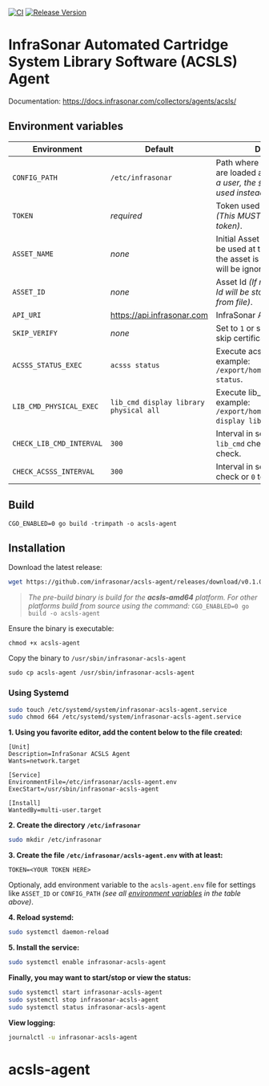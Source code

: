 [![CI](https://github.com/infrasonar/acsls-agent/workflows/CI/badge.svg)](https://github.com/infrasonar/acsls-agent/actions)
[![Release Version](https://img.shields.io/github/release/infrasonar/acsls-agent)](https://github.com/infrasonar/acsls-agent/releases)

# InfraSonar Automated Cartridge System Library Software (ACSLS) Agent

Documentation: https://docs.infrasonar.com/collectors/agents/acsls/

## Environment variables

Environment                 | Default                               | Description
----------------------------|---------------------------------------|-------------------
`CONFIG_PATH`       		| `/etc/infrasonar` 			        | Path where configuration files are loaded and stored _(note: for a user, the `$HOME` path will be used instead of `/etc`)_
`TOKEN`                     | _required_                            | Token used for authentication _(This MUST be a container token)_.
`ASSET_NAME`                | _none_                                | Initial Asset Name. This will only be used at the announce. Once the asset is created, `ASSET_NAME` will be ignored.
`ASSET_ID`                  | _none_                                | Asset Id _(If not given, the asset Id will be stored and loaded from file)_.
`API_URI`                   | https://api.infrasonar.com            | InfraSonar API.
`SKIP_VERIFY`				| _none_						        | Set to `1` or something else to skip certificate validation.
`ACSSS_STATUS_EXEC`         | `acsss status`                        | Execute acsss status, for example: `/export/home/ACSSS/bin/acsss status`.
`LIB_CMD_PHYSICAL_EXEC`     | `lib_cmd display library physical all`| Execute lib_cmd output, for example: `/export/home/ACSSS/bin/lib_cmd display library physical all`.
`CHECK_LIB_CMD_INTERVAL`    | `300`                                 | Interval in seconds for the `lib_cmd` check or `0` to disable the check.
`CHECK_ACSSS_INTERVAL`      | `300`                                 | Interval in seconds for the `acsss` check or `0` to disable the check.


## Build
```
CGO_ENABLED=0 go build -trimpath -o acsls-agent
```

## Installation

Download the latest release:
```bash
wget https://github.com/infrasonar/acsls-agent/releases/download/v0.1.0/acsls-agent
```

> _The pre-build binary is build for the **acsls-amd64** platform. For other platforms build from source using the command:_ `CGO_ENABLED=0 go build -o acsls-agent`

Ensure the binary is executable:
```
chmod +x acsls-agent
```

Copy the binary to `/usr/sbin/infrasonar-acsls-agent`

```
sudo cp acsls-agent /usr/sbin/infrasonar-acsls-agent
```

### Using Systemd

```bash
sudo touch /etc/systemd/system/infrasonar-acsls-agent.service
sudo chmod 664 /etc/systemd/system/infrasonar-acsls-agent.service
```

**1. Using you favorite editor, add the content below to the file created:**

```
[Unit]
Description=InfraSonar ACSLS Agent
Wants=network.target

[Service]
EnvironmentFile=/etc/infrasonar/acsls-agent.env
ExecStart=/usr/sbin/infrasonar-acsls-agent

[Install]
WantedBy=multi-user.target
```

**2. Create the directory `/etc/infrasonar`**

```bash
sudo mkdir /etc/infrasonar
```

**3. Create the file `/etc/infrasonar/acsls-agent.env` with at least:**

```
TOKEN=<YOUR TOKEN HERE>
```

Optionaly, add environment variable to the `acsls-agent.env` file for settings like `ASSET_ID` or `CONFIG_PATH` _(see all [environment variables](#environment-variables) in the table above)_.

**4. Reload systemd:**

```bash
sudo systemctl daemon-reload
```

**5. Install the service:**

```bash
sudo systemctl enable infrasonar-acsls-agent
```

**Finally, you may want to start/stop or view the status:**
```bash
sudo systemctl start infrasonar-acsls-agent
sudo systemctl stop infrasonar-acsls-agent
sudo systemctl status infrasonar-acsls-agent
```

**View logging:**
```bash
journalctl -u infrasonar-acsls-agent
```

# acsls-agent

